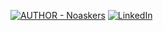 [![AUTHOR - Noaskers](https://img.shields.io/static/v1?label=AUTHOR&message=NoAskers&color=42a4f5&style=for-the-badge&logo=discord+)](https://github.com/noaskers) [![LinkedIn][linkedin-shield]][linkedin-url]

[linkedin-shield]: https://img.shields.io/badge/-LinkedIn-black.svg?style=for-the-badge&logo=linkedin&colorB=0077b5

[linkedin-url]: [https://www.linkedin.com/in/billy-robinson-a6486714a/](https://www.linkedin.com/in/sven-punselie-15a059270/)
